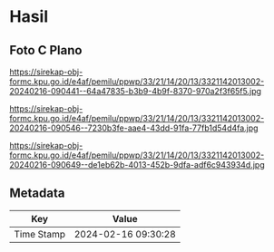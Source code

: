 # Hasil

## Foto C Plano

https://sirekap-obj-formc.kpu.go.id/e4af/pemilu/ppwp/33/21/14/20/13/3321142013002-20240216-090441--64a47835-b3b9-4b9f-8370-970a2f3f65f5.jpg

https://sirekap-obj-formc.kpu.go.id/e4af/pemilu/ppwp/33/21/14/20/13/3321142013002-20240216-090546--7230b3fe-aae4-43dd-91fa-77fb1d54d4fa.jpg

https://sirekap-obj-formc.kpu.go.id/e4af/pemilu/ppwp/33/21/14/20/13/3321142013002-20240216-090649--de1eb62b-4013-452b-9dfa-adf6c943934d.jpg


## Metadata

| Key        | Value               |
| ---------- | ------------------- |
| Time Stamp | 2024-02-16 09:30:28 |




